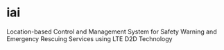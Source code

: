 # iai
Location-based Control and Management System for Safety Warning and Emergency Rescuing Services using LTE D2D Technology
